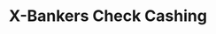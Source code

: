 ---
title: X-Bankers Check Cashing
slug: x-bankers-check-cashing
updated-on: '2024-05-30T13:44:31.749Z'
created-on: '2024-05-30T13:41:46.671Z'
published-on: '2024-05-30T13:54:32.469Z'
f_city-state-2:
- cms/city/decatur-ga.md
- cms/city/waterbury-ct.md
- cms/city/bridgeport-ct.md
f_locations:
- cms/payday-loan/x-bankers-check-cashing-28866.md
- cms/payday-loan/x-bankers-check-cashing-28867.md
- cms/payday-loan/x-bankers-check-cashing-28868.md
f_states:
- cms/state/georgia.md
- cms/state/connecticut.md
layout: '[company].html'
tags: company
---